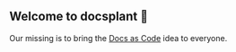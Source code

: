 ## Welcome to docsplant 👋

Our missing is to bring the [Docs as Code](https://www.writethedocs.org/guide/docs-as-code/) idea to everyone. 


